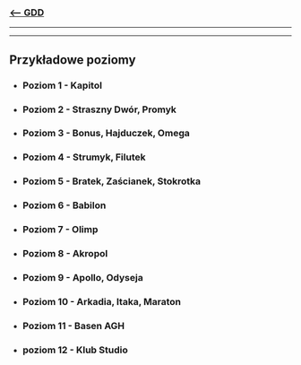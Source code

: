 ### [<-- GDD](/GDD/GDD.md)

---
---

## Przykładowe poziomy

- ### Poziom 1 - Kapitol

- ### Poziom 2 - Straszny Dwór, Promyk

- ###  Poziom 3 - Bonus, Hajduczek, Omega

- ###  Poziom 4 - Strumyk, Filutek

- ###  Poziom 5 - Bratek, Zaścianek, Stokrotka

- ###  Poziom 6 - Babilon

- ###  Poziom 7 - Olimp

- ###  Poziom 8 - Akropol

- ###  Poziom 9 - Apollo, Odyseja

- ###  Poziom 10 - Arkadia, Itaka, Maraton

- ###  Poziom 11 - Basen AGH

- ###  poziom 12 - Klub Studio